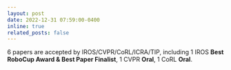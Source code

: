 ```yaml
---
layout: post
date: 2022-12-31 07:59:00-0400
inline: true
related_posts: false
---
```


6 papers are accepted by IROS/CVPR/CoRL/ICRA/TIP, including 1 IROS **Best RoboCup Award & Best Paper Finalist**, 1 CVPR **Oral**, 1 CoRL **Oral**. 